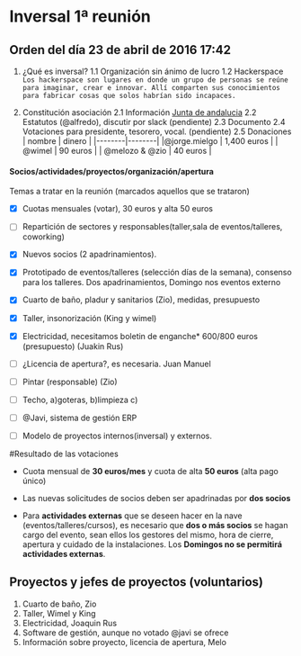 # Inversal 1ª reunión

## Orden del día 23 de abril de 2016 17:42

1. ¿Qué es inversal?
	1.1 Organización sin ánimo de lucro
	1.2	Hackerspace
    `Los hackerspace son lugares en donde un grupo de personas se reúne para imaginar, crear e innovar. Allí comparten sus conocimientos para fabricar cosas que solos habrían sido incapaces.`

2. Constitución asociación
	2.1 Información [Junta de andalucia](http://www.juntadeandalucia.es/temas/participacion/asociaciones/asociaciones.html)
	2.2 Estatutos (@alfredo), discutir por slack (pendiente)
	2.3 Documento
	2.4 Votaciones para presidente, tesorero, vocal. (pendiente)
	2.5 Donaciones
	| nombre | dinero |
|--------|--------|
|@jorge.mielgo        | 1,400 euros       |
| @wimel | 90 euros |
| @melozo & @zio | 40 euros |



#### Socios/actividades/proyectos/organización/apertura
Temas a tratar en la reunión (marcados aquellos que se trataron)
- [x]   Cuotas mensuales (votar), 30 euros y alta 50 euros
- [ ]	Repartición de sectores y responsables(taller,sala de eventos/talleres, coworking)
- [x] 	Nuevos socios (2 apadrinamientos).
- [x]   Prototipado de eventos/talleres (selección días de la semana), consenso para los talleres. Dos apadrinamientos, Domingo nos eventos externo
- [x]	Cuarto de baño, pladur y sanitarios (Zio), medidas, presupuesto
- [x]	Taller, insonorización (King y wimel)
- [x]	Electricidad, necesitamos boletin de enganche* 600/800 euros (presupuesto) (Juakin Rus)
- [ ]	¿Licencia de apertura?, es necesaria. Juan Manuel
- [ ]	Pintar (responsable) (Zio)
- [ ]	Techo, a)goteras, b)limpieza c)
- [ ] 	@Javi, sistema de gestión ERP
- [ ]  Modelo de proyectos internos(inversal) y externos.



#Resultado de las votaciones

- Cuota mensual de **30 euros/mes** y cuota de alta **50 euros** (alta pago único)

- Las nuevas solicitudes de socios deben ser apadrinadas por **dos socios**

- Para **actividades externas** que se deseen hacer en la nave (eventos/talleres/cursos), es necesario que **dos o más socios** se hagan cargo del evento, sean ellos los gestores del mismo, hora de cierre, apertura y cuidado de la instalaciones. Los **Domingos no se permitirá actividades externas**.

## Proyectos y jefes de proyectos (voluntarios)
1. Cuarto de baño, Zio
2. Taller, Wimel y King
3. Electricidad, Joaquin Rus
4. Software de gestión, aunque no votado @javi se ofrece
5. Información sobre proyecto, licencia de apertura, Melo